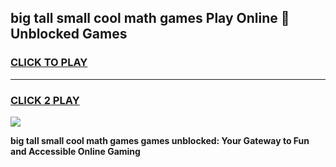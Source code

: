 
## big tall small cool math games Play Online 👋 Unblocked Games
<h3>
<a href="https://news.freeplayer.one?title=big_tall_small_cool_math_games&ref=17CMG">CLICK TO PLAY</a></h3>
<hr>

<h3>
<a href="https://news.freeplayer.one?title=big_tall_small_cool_math_games&ref=17CMG">CLICK 2 PLAY</a>
  
</h3>

<a href="https://news.freeplayer.one?title=big_tall_small_cool_math_games&ref=17CMG/"><img src="https://clearcache.store/games.png"></a>


**big tall small cool math games games unblocked: Your Gateway to Fun and Accessible Online Gaming**
